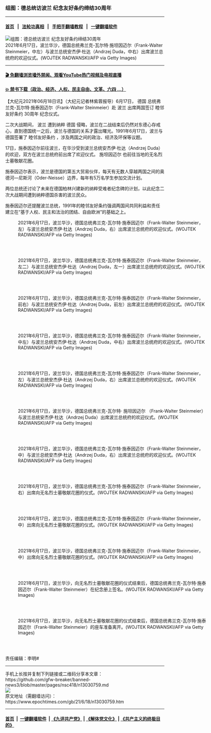 ### 组图：德总统访波兰 纪念友好条约缔结30周年
------------------------

#### [首页](https://github.com/gfw-breaker/banned-news3/blob/master/README.md) &nbsp;&nbsp;|&nbsp;&nbsp; [法轮功真相](https://github.com/begood0513/basic/blob/master/README.md)  &nbsp;&nbsp;|&nbsp;&nbsp; [手把手翻墙教程](https://github.com/gfw-breaker/guides/wiki)  &nbsp;&nbsp;|&nbsp;&nbsp; [一键翻墙软件](https://github.com/gfw-breaker/nogfw/blob/master/README.md)  



<div><img alt="组图：德总统访波兰 纪念友好条约缔结30周年" class="attachment-djy_600_400 size-djy_600_400 wp-post-image" src="https://i.epochtimes.com/assets/uploads/2021/06/id13030770-GettyImages-1233499687-600x400.jpg"/>
<div class="caption">
 2021年6月17日，波兰华沙，德国总统弗兰克-瓦尔特‧施坦因迈尔（Frank-Walter Steinmeier，中左）与波兰总统安杰伊‧杜达（Andrzej Duda，中右）出席波兰总统府的欢迎仪式。(WOJTEK RADWANSKI/AFP via Getty Images)
</div></div><hr/>

#### [ 🎬  免翻墙浏览墙外禁闻、观看YouTube热门视频及电视直播](https://github.com/gfw-breaker/HelloWorld)

#### [ 💥  禁书下载（政治、经济、人权、民主自由、文革、六四 ...）](https://github.com/gfw-breaker/books/blob/master/README.md)

<div><p>
 【大纪元2021年06月18日讯】（大纪元记者林紫蓉报导）6月17日，
 <ok href="https://www.epochtimes.com/gb/tag/%E5%BE%B7%E5%9B%BD.html">
  德国
 </ok>
 总统弗兰克-瓦尔特‧施泰因迈尔（Frank-Walter Steinmeier）赴
 <ok href="https://www.epochtimes.com/gb/tag/%E6%B3%A2%E5%85%B0.html">
  波兰
 </ok>
 出席两国签订
 <ok href="https://www.epochtimes.com/gb/tag/%E7%9D%A6%E9%82%BB%E5%8F%8B%E5%A5%BD%E6%9D%A1%E7%BA%A6.html">
  睦邻友好条约
 </ok>
 <ok href="https://www.epochtimes.com/gb/tag/30%E5%91%A8%E5%B9%B4.html">
  30周年
 </ok>
 纪念仪式。
</p>
<p>
 二次大战期间，
 <ok href="https://www.epochtimes.com/gb/tag/%E6%B3%A2%E5%85%B0.html">
  波兰
 </ok>
 遭到纳粹
 <ok href="https://www.epochtimes.com/gb/tag/%E5%BE%B7%E5%9B%BD.html">
  德国
 </ok>
 侵略，波兰在二战结束后仍然对东德心存戒心，直到德国统一之后，波兰与德国的关系才露出曙光。1991年6月17日，波兰与德国签署了
 <ok href="https://www.epochtimes.com/gb/tag/%E7%9D%A6%E9%82%BB%E5%8F%8B%E5%A5%BD%E6%9D%A1%E7%BA%A6.html">
  睦邻友好条约
 </ok>
 ，涉及两国之间的政治、经济及环保等议题。
</p>
<p>
 17日，施泰因迈尔前往波兰，在华沙受到波兰总统安杰伊‧杜达（Andrzej Duda）的欢迎，双方在波兰总统府前出席了欢迎仪式。
 <ok href="https://www.epochtimes.com/gb/tag/%E6%96%BD%E5%9D%A6%E5%9B%A0%E8%BF%88%E5%B0%94.html">
  施坦因迈尔
 </ok>
 也前往当地的无名烈士墓敬献花圈。
</p>
<p>
 施泰因迈尔表示，波兰是德国的第五大贸易伙伴，每天有无数人穿越两国之间的奥德河—尼斯河（Oder-Neisse）边界，每年有5万名学生参加交流计划。
</p>
<p>
 两位总统还讨论了未来在德国柏林兴建新的纳粹受难者纪念碑的计划，以此纪念二次大战期间遭到纳粹德国杀害的波兰民众。
</p>
<p>
 施泰因迈尔还提醒波兰总统，1991年的睦邻友好条约强调两国间共同利益和责任建立在“基于人权、民主和法治的团结、自由欧洲”的基础之上。
</p>
<figure aria-describedby="caption-attachment-13030772" class="wp-caption aligncenter" id="attachment_13030772" style="width: 600px">
 <ok href="https://i.epochtimes.com/assets/uploads/2021/06/id13030772-GettyImages-1233499586.jpg" target="_blank">
  <img alt="" class="size-large wp-image-13030772" src="https://i.epochtimes.com/assets/uploads/2021/06/id13030772-GettyImages-1233499586-600x400.jpg"/>
 </ok>
 <br/><figcaption class="wp-caption-text" id="caption-attachment-13030772">
  2021年6月17日，波兰华沙，德国总统弗兰克-瓦尔特‧施泰因迈尔（Frank-Walter Steinmeier，左）与波兰总统安杰伊‧杜达（Andrzej Duda，右）出席波兰总统府的欢迎仪式。(WOJTEK RADWANSKI/AFP via Getty Images)
 </figcaption><br/>
</figure><br/>
<figure aria-describedby="caption-attachment-13030774" class="wp-caption aligncenter" id="attachment_13030774" style="width: 600px">
 <ok href="https://i.epochtimes.com/assets/uploads/2021/06/id13030774-GettyImages-1233499878.jpg" target="_blank">
  <img alt="" class="size-large wp-image-13030774" src="https://i.epochtimes.com/assets/uploads/2021/06/id13030774-GettyImages-1233499878-600x400.jpg"/>
 </ok>
 <br/><figcaption class="wp-caption-text" id="caption-attachment-13030774">
  2021年6月17日，波兰华沙，德国总统弗兰克-瓦尔特‧施泰因迈尔（Frank-Walter Steinmeier，左二）与波兰总统安杰伊‧杜达（Andrzej Duda，左一）出席波兰总统府的欢迎仪式。(WOJTEK RADWANSKI/AFP via Getty Images)
 </figcaption><br/>
</figure><br/>
<figure aria-describedby="caption-attachment-13030775" class="wp-caption aligncenter" id="attachment_13030775" style="width: 600px">
 <ok href="https://i.epochtimes.com/assets/uploads/2021/06/id13030775-GettyImages-1233500087.jpg" target="_blank">
  <img alt="" class="size-large wp-image-13030775" src="https://i.epochtimes.com/assets/uploads/2021/06/id13030775-GettyImages-1233500087-600x400.jpg"/>
 </ok>
 <br/><figcaption class="wp-caption-text" id="caption-attachment-13030775">
  2021年6月17日，波兰华沙，德国总统弗兰克-瓦尔特‧施泰因迈尔（Frank-Walter Steinmeier，前右）与波兰总统安杰伊‧杜达（Andrzej Duda，前左）出席波兰总统府的欢迎仪式。(WOJTEK RADWANSKI/AFP via Getty Images)
 </figcaption><br/>
</figure><br/>
<figure aria-describedby="caption-attachment-13030776" class="wp-caption aligncenter" id="attachment_13030776" style="width: 600px">
 <ok href="https://i.epochtimes.com/assets/uploads/2021/06/id13030776-GettyImages-1233500144.jpg" target="_blank">
  <img alt="" class="size-large wp-image-13030776" src="https://i.epochtimes.com/assets/uploads/2021/06/id13030776-GettyImages-1233500144-600x338.jpg"/>
 </ok>
 <br/><figcaption class="wp-caption-text" id="caption-attachment-13030776">
  2021年6月17日，波兰华沙，德国总统弗兰克-瓦尔特‧施泰因迈尔（Frank-Walter Steinmeier，中左）与波兰总统安杰伊‧杜达（Andrzej Duda，中右）出席波兰总统府的欢迎仪式。(WOJTEK RADWANSKI/AFP via Getty Images)
 </figcaption><br/>
</figure><br/>
<figure aria-describedby="caption-attachment-13030778" class="wp-caption aligncenter" id="attachment_13030778" style="width: 600px">
 <ok href="https://i.epochtimes.com/assets/uploads/2021/06/id13030778-GettyImages-1233500147.jpg" target="_blank">
  <img alt="" class="size-large wp-image-13030778" src="https://i.epochtimes.com/assets/uploads/2021/06/id13030778-GettyImages-1233500147-600x400.jpg"/>
 </ok>
 <br/><figcaption class="wp-caption-text" id="caption-attachment-13030778">
  2021年6月17日，波兰华沙，德国总统弗兰克-瓦尔特‧施泰因迈尔（Frank-Walter Steinmeier，左）与波兰总统安杰伊‧杜达（Andrzej Duda，右）出席波兰总统府的欢迎仪式。(WOJTEK RADWANSKI/AFP via Getty Images)
 </figcaption><br/>
</figure><br/>
<figure aria-describedby="caption-attachment-13030780" class="wp-caption aligncenter" id="attachment_13030780" style="width: 600px">
 <ok href="https://i.epochtimes.com/assets/uploads/2021/06/id13030780-GettyImages-1233500210.jpg" target="_blank">
  <img alt="" class="size-large wp-image-13030780" src="https://i.epochtimes.com/assets/uploads/2021/06/id13030780-GettyImages-1233500210-600x400.jpg"/>
 </ok>
 <br/><figcaption class="wp-caption-text" id="caption-attachment-13030780">
  2021年6月17日，波兰华沙，德国总统弗兰克-瓦尔特‧
  <ok href="https://www.epochtimes.com/gb/tag/%E6%96%BD%E5%9D%A6%E5%9B%A0%E8%BF%88%E5%B0%94.html">
   施坦因迈尔
  </ok>
  （Frank-Walter Steinmeier）与波兰总统安杰伊‧杜达（Andrzej Duda）出席波兰总统府的欢迎仪式。(WOJTEK RADWANSKI/AFP via Getty Images)
 </figcaption><br/>
</figure><br/>
<figure aria-describedby="caption-attachment-13030781" class="wp-caption aligncenter" id="attachment_13030781" style="width: 600px">
 <ok href="https://i.epochtimes.com/assets/uploads/2021/06/id13030781-GettyImages-1233500539.jpg" target="_blank">
  <img alt="" class="size-large wp-image-13030781" src="https://i.epochtimes.com/assets/uploads/2021/06/id13030781-GettyImages-1233500539-600x400.jpg"/>
 </ok>
 <br/><figcaption class="wp-caption-text" id="caption-attachment-13030781">
  2021年6月17日，波兰华沙，德国总统弗兰克-瓦尔特‧施泰因迈尔（Frank-Walter Steinmeier，中）与波兰总统安杰伊‧杜达（Andrzej Duda，右）出席波兰总统府的欢迎仪式。(WOJTEK RADWANSKI/AFP via Getty Images)
 </figcaption><br/>
</figure><br/>
<figure aria-describedby="caption-attachment-13030803" class="wp-caption aligncenter" id="attachment_13030803" style="width: 600px">
 <ok href="https://i.epochtimes.com/assets/uploads/2021/06/id13030803-GettyImages-1233505207.jpg" target="_blank">
  <img alt="" class="size-large wp-image-13030803" src="https://i.epochtimes.com/assets/uploads/2021/06/id13030803-GettyImages-1233505207-600x400.jpg"/>
 </ok>
 <br/><figcaption class="wp-caption-text" id="caption-attachment-13030803">
  2021年6月17日，波兰华沙，德国总统弗兰克-瓦尔特‧施泰因迈尔（Frank-Walter Steinmeier，右）出席向无名烈士墓敬献花圈的仪式。(WOJTEK RADWANSKI/AFP via Getty Images)
 </figcaption><br/>
</figure><br/>
<figure aria-describedby="caption-attachment-13030804" class="wp-caption aligncenter" id="attachment_13030804" style="width: 600px">
 <ok href="https://i.epochtimes.com/assets/uploads/2021/06/id13030804-GettyImages-1233505551.jpg" target="_blank">
  <img alt="" class="size-large wp-image-13030804" src="https://i.epochtimes.com/assets/uploads/2021/06/id13030804-GettyImages-1233505551-600x400.jpg"/>
 </ok>
 <br/><figcaption class="wp-caption-text" id="caption-attachment-13030804">
  2021年6月17日，波兰华沙，德国总统弗兰克-瓦尔特‧施泰因迈尔（Frank-Walter Steinmeier，中）出席向无名烈士墓敬献花圈的仪式。(WOJTEK RADWANSKI/AFP via Getty Images)
 </figcaption><br/>
</figure><br/>
<figure aria-describedby="caption-attachment-13030805" class="wp-caption aligncenter" id="attachment_13030805" style="width: 600px">
 <ok href="https://i.epochtimes.com/assets/uploads/2021/06/id13030805-GettyImages-1233505552.jpg" target="_blank">
  <img alt="" class="size-large wp-image-13030805" src="https://i.epochtimes.com/assets/uploads/2021/06/id13030805-GettyImages-1233505552-600x400.jpg"/>
 </ok>
 <br/><figcaption class="wp-caption-text" id="caption-attachment-13030805">
  2021年6月17日，波兰华沙，德国总统弗兰克-瓦尔特‧施泰因迈尔（Frank-Walter Steinmeier，中）出席向无名烈士墓敬献花圈的仪式。(WOJTEK RADWANSKI/AFP via Getty Images)
 </figcaption><br/>
</figure><br/>
<figure aria-describedby="caption-attachment-13030810" class="wp-caption aligncenter" id="attachment_13030810" style="width: 600px">
 <ok href="https://i.epochtimes.com/assets/uploads/2021/06/id13030810-GettyImages-1233505615.jpg" target="_blank">
  <img alt="" class="size-large wp-image-13030810" src="https://i.epochtimes.com/assets/uploads/2021/06/id13030810-GettyImages-1233505615-600x400.jpg"/>
 </ok>
 <br/><figcaption class="wp-caption-text" id="caption-attachment-13030810">
  2021年6月17日，波兰华沙，向无名烈士墓敬献花圈的仪式结束后，德国总统弗兰克-瓦尔特‧施泰因迈尔（Frank-Walter Steinmeier）在纪念册上签名。(WOJTEK RADWANSKI/AFP via Getty Images)
 </figcaption><br/>
</figure><br/>
<figure aria-describedby="caption-attachment-13030809" class="wp-caption aligncenter" id="attachment_13030809" style="width: 600px">
 <ok href="https://i.epochtimes.com/assets/uploads/2021/06/id13030809-GettyImages-1233505488.jpg" target="_blank">
  <img alt="" class="size-large wp-image-13030809" src="https://i.epochtimes.com/assets/uploads/2021/06/id13030809-GettyImages-1233505488-600x400.jpg"/>
 </ok>
 <br/><figcaption class="wp-caption-text" id="caption-attachment-13030809">
  2021年6月17日，波兰华沙，向无名烈士墓敬献花圈的仪式结束后，德国总统弗兰克-瓦尔特‧施泰因迈尔（Frank-Walter Steinmeier）的座车准备离开。(WOJTEK RADWANSKI/AFP via Getty Images)
 </figcaption><br/>
</figure><br/>
<p>
 责任编辑：李明#
</p>
</div>
<hr/>
手机上长按并复制下列链接或二维码分享本文章：<br/>
https://github.com/gfw-breaker/banned-news3/blob/master/pages/nsc418/n13030759.md <br/>
<a href='https://github.com/gfw-breaker/banned-news3/blob/master/pages/nsc418/n13030759.md'><img src='https://github.com/gfw-breaker/banned-news3/blob/master/pages/nsc418/n13030759.md.png'/></a> <br/>
原文地址（需翻墙访问）：https://www.epochtimes.com/gb/21/6/18/n13030759.htm


------------------------
#### [首页](https://github.com/gfw-breaker/banned-news3/blob/master/README.md) &nbsp;|&nbsp; [一键翻墙软件](https://github.com/gfw-breaker/nogfw/blob/master/README.md) &nbsp;| [《九评共产党》](https://github.com/gfw-breaker/9ping.md/blob/master/README.md#九评之一评共产党是什么) | [《解体党文化》](https://github.com/gfw-breaker/jtdwh.md/blob/master/README.md) | [《共产主义的终极目的》](https://github.com/gfw-breaker/gczydzjmd.md/blob/master/README.md)


<img src='http://gfw-breaker.win/banned-news3/pages/nsc418/n13030759.md' width='0px' height='0px'/>